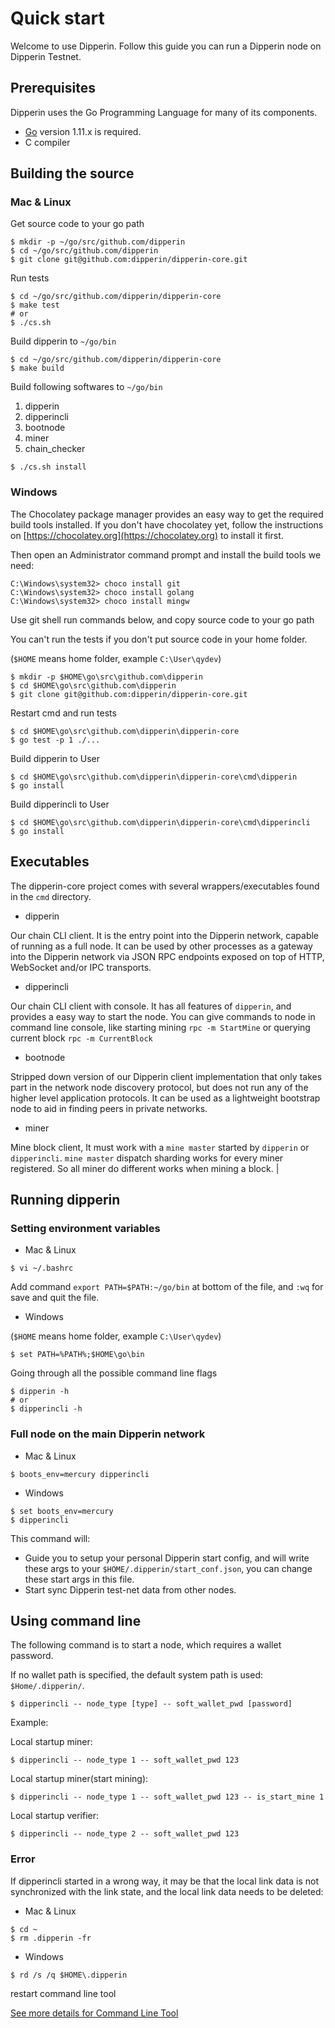 # Quick start
Welcome to use Dipperin. Follow this guide you can run a Dipperin node on Dipperin Testnet.

## Prerequisites
Dipperin uses the Go Programming Language for many of its components.

- [Go](https://golang.org/dl/) version 1.11.x is required.
- C compiler

## Building the source

### Mac & Linux

Get source code to your go path

```shell
$ mkdir -p ~/go/src/github.com/dipperin
$ cd ~/go/src/github.com/dipperin
$ git clone git@github.com:dipperin/dipperin-core.git
```

Run tests

```shell
$ cd ~/go/src/github.com/dipperin/dipperin-core
$ make test
# or
$ ./cs.sh
```

Build dipperin to `~/go/bin`

```shell
$ cd ~/go/src/github.com/dipperin/dipperin-core
$ make build
```

Build following softwares to `~/go/bin`

1. dipperin
2. dipperincli
3. bootnode
4. miner
5. chain_checker

```
$ ./cs.sh install
```

### Windows

The Chocolatey package manager provides an easy way to get the required build tools installed. If you don't have chocolatey yet, follow the instructions on [https://chocolatey.org](https://chocolatey.org) to install it first.

Then open an Administrator command prompt and install the build tools we need:

```
C:\Windows\system32> choco install git
C:\Windows\system32> choco install golang
C:\Windows\system32> choco install mingw
```

Use git shell run commands below, and copy source code to your go path

You can't run the tests if you don't put source code in your home folder.

(`$HOME` means home folder, example `C:\User\qydev`)

```
$ mkdir -p $HOME\go\src\github.com\dipperin
$ cd $HOME\go\src\github.com\dipperin
$ git clone git@github.com:dipperin/dipperin-core.git
```

Restart cmd and run tests

```
$ cd $HOME\go\src\github.com\dipperin\dipperin-core
$ go test -p 1 ./...
```

Build dipperin to User

```
$ cd $HOME\go\src\github.com\dipperin\dipperin-core\cmd\dipperin
$ go install
```

Build dipperincli to User

```
$ cd $HOME\go\src\github.com\dipperin\dipperin-core\cmd\dipperincli
$ go install
```

## Executables

The dipperin-core project comes with several wrappers/executables found in the `cmd` directory.

- dipperin

Our chain CLI client. It is the entry point into the Dipperin network, capable of running as a full node.
It can be used by other processes as a gateway into the Dipperin network via JSON RPC endpoints exposed on top of HTTP,
WebSocket and/or IPC transports.

- dipperincli

Our chain CLI client with console. It has all features of `dipperin`, and provides a easy way to start the node.
You can give commands to node in command line console, like starting mining `rpc -m StartMine` or querying current block `rpc -m CurrentBlock`

- bootnode

Stripped down version of our Dipperin client implementation that only takes part in the network node discovery protocol,
but does not run any of the higher level application protocols.
It can be used as a lightweight bootstrap node to aid in finding peers in private networks.

- miner

Mine block client, It must work with a `mine master` started by `dipperin` or `dipperincli`.
`mine master` dispatch sharding works for every miner registered.
So all miner do different works when mining a block. |

## Running dipperin

### Setting environment variables

- Mac & Linux

```
$ vi ~/.bashrc
```

Add command `export PATH=$PATH:~/go/bin` at bottom of the file,
and `:wq` for save and quit the file.

- Windows

(`$HOME` means home folder, example `C:\User\qydev`)

```
$ set PATH=%PATH%;$HOME\go\bin
```

Going through all the possible command line flags

```shell
$ dipperin -h
# or
$ dipperincli -h
```

### Full node on the main Dipperin network

- Mac & Linux

```shell
$ boots_env=mercury dipperincli
```

- Windows

```shell
$ set boots_env=mercury
$ dipperincli
```

This command will:

 * Guide you to setup your personal Dipperin start config, and will write these args to your `$HOME/.dipperin/start_conf.json`, you can change these start args in this file.
 * Start sync Dipperin test-net data from other nodes.

## Using command line

The following command is to start a node, which requires a wallet password.

If no wallet path is specified, the default system path is used: `$Home/.dipperin/`.

```
$ dipperincli -- node_type [type] -- soft_wallet_pwd [password]
```

Example:

Local startup miner:
```
$ dipperincli -- node_type 1 -- soft_wallet_pwd 123
```

Local startup miner(start mining):
```
$ dipperincli -- node_type 1 -- soft_wallet_pwd 123 -- is_start_mine 1
```

Local startup verifier:
```
$ dipperincli -- node_type 2 -- soft_wallet_pwd 123
```

### Error

If dipperincli started in a wrong way,
it may be that the local link data is not synchronized with the link state,
and the local link data needs to be deleted:

- Mac & Linux

```
$ cd ~
$ rm .dipperin -fr
```

- Windows

```
$ rd /s /q $HOME\.dipperin
```

restart command line tool

[See more details for Command Line Tool](../design/commands.html)
